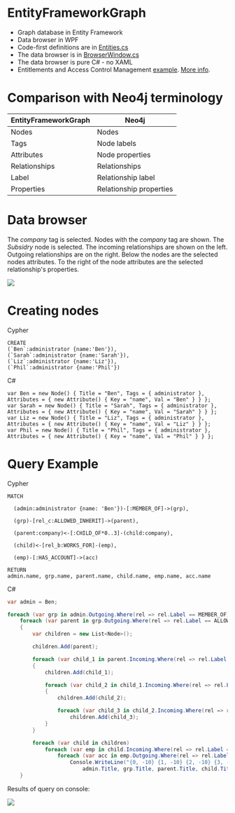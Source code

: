 # EntityFrameworkGraph

* Graph database in Entity Framework
* Data browser in WPF
* Code-first definitions are in [Entities.cs](EntityFrameworkGraph/Entities.cs)
* The data browser is in [BrowserWindow.cs](EntityFrameworkGraph/Entities.cs)
* The data browser is pure C# - no XAML
* Entitlements and Access Control Management [example](EntityFrameworkGraph/EntitlementsAndAccessControlManagement.cs). [More info](EntityFrameworkGraph/EntitlementsAndAccessControlManagement.md).

# Comparison with Neo4j terminology

| EntityFrameworkGraph | Neo4j                   |
|----------------------|-------------------------|
| Nodes                | Nodes                   |
| Tags                 | Node labels             |
| Attributes           | Node properties         |
| Relationships        | Relationships           |
| Label                | Relationship label      |
| Properties           | Relationship properties |

# Data browser

The *company* tag is selected. Nodes with the *company* tag are shown. The *Subsidry* node is selected. The incoming relationships are shown on the left. Outgoing relationships are on the right. Below the nodes are the selected nodes attributes. To the right of the node attributes are the selected relationship's properties.

![](http://i.imgur.com/UHyuDNX.png)

# Creating nodes

Cypher

````
CREATE
(`Ben`:administrator {name:'Ben'}),
(`Sarah`:administrator {name:'Sarah'}),
(`Liz`:administrator {name:'Liz'}),
(`Phil`:administrator {name:'Phil'})
````

C#

```
var Ben = new Node() { Title = "Ben", Tags = { administrator }, Attributes = { new Attribute() { Key = "name", Val = "Ben" } } };
var Sarah = new Node() { Title = "Sarah", Tags = { administrator }, Attributes = { new Attribute() { Key = "name", Val = "Sarah" } } };
var Liz = new Node() { Title = "Liz", Tags = { administrator }, Attributes = { new Attribute() { Key = "name", Val = "Liz" } } };
var Phil = new Node() { Title = "Phil", Tags = { administrator }, Attributes = { new Attribute() { Key = "name", Val = "Phil" } } };
```

# Query Example

Cypher

```cypher
MATCH

  (admin:administrator {name: 'Ben'})-[:MEMBER_OF]->(grp),

  (grp)-[rel_c:ALLOWED_INHERIT]->(parent),

  (parent:company)<-[:CHILD_OF*0..3]-(child:company), 

  (child)<-[rel_b:WORKS_FOR]-(emp),

  (emp)-[:HAS_ACCOUNT]->(acc)

RETURN
admin.name, grp.name, parent.name, child.name, emp.name, acc.name
```

C#

```C#
var admin = Ben;

foreach (var grp in admin.Outgoing.Where(rel => rel.Label == MEMBER_OF).Select(rel => rel.B))
    foreach (var parent in grp.Outgoing.Where(rel => rel.Label == ALLOWED_INHERIT).Select(rel => rel.B))
    {
        var children = new List<Node>();

        children.Add(parent);

        foreach (var child_1 in parent.Incoming.Where(rel => rel.Label == CHILD_OF).Select(rel => rel.A))
        {
            children.Add(child_1);

            foreach (var child_2 in child_1.Incoming.Where(rel => rel.Label == CHILD_OF).Select(rel => rel.A))
            {
                children.Add(child_2);

                foreach (var child_3 in child_2.Incoming.Where(rel => rel.Label == CHILD_OF).Select(rel => rel.A))
                    children.Add(child_3);                                
            }
        }

        foreach (var child in children)
            foreach (var emp in child.Incoming.Where(rel => rel.Label == WORKS_FOR).Select(rel => rel.A))
                foreach (var acc in emp.Outgoing.Where(rel => rel.Label == HAS_ACCOUNT).Select(rel => rel.B))
                    Console.WriteLine("{0, -10} {1, -10} {2, -10} {3, -10} {4, -10} {5, -10}",
                        admin.Title, grp.Title, parent.Title, child.Title, emp.Title, acc.Title);
    }

```

Results of query on console:

![](http://i.imgur.com/PD6H39r.png)
